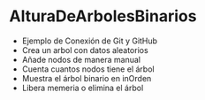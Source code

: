 # AlturaDeArbolesBinarios
- Ejemplo de Conexión de Git y GitHub
- Crea un arbol con datos aleatorios
- Añade nodos de manera manual
- Cuenta cuantos nodos tiene el árbol
- Muestra el árbol binario en inOrden
- Libera memeria o elimina el árbol
